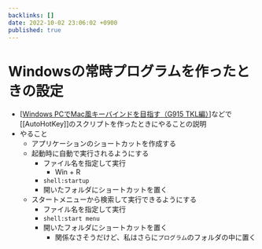 ```yaml
---
backlinks: []
date: 2022-10-02 23:06:02 +0900
published: true
---
```


# Windowsの常時プログラムを作ったときの設定

- [[Windows PCでMac風キーバインドを目指す（G915 TKL編）]]などで[[AutoHotKey]]のスクリプトを作ったときにやることの説明
- やること
	- アプリケーションのショートカットを作成する
	- 起動時に自動で実行されるようにする
		- ファイル名を指定して実行
			- Win + R
		- `shell:startup`
		- 開いたフォルダにショートカットを置く
	- スタートメニューから検索して実行できるようにする
		- ファイル名を指定して実行
		- `shell:start menu`
		- 開いたフォルダにショートカットを置く
			- 関係なさそうだけど、私はさらに`プログラム`のフォルダの中に置く

[//begin]: # "Autogenerated link references for markdown compatibility"
[Windows PCでMac風キーバインドを目指す（G915 TKL編）]: <Windows PCでMac風キーバインドを目指す（G915 TKL編）> "Windows PCでMac風キーバインドを目指す（G915 TKL編）"
[//end]: # "Autogenerated link references"